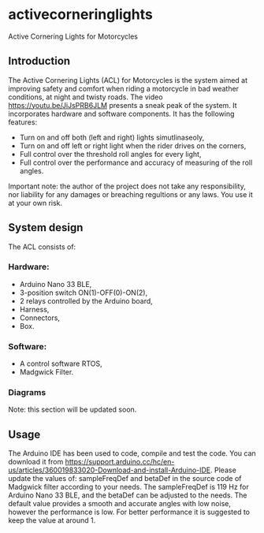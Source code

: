 # activecorneringlights
Active Cornering Lights for Motorcycles

## Introduction
The Active Cornering Lights (ACL) for Motorcycles is the system aimed at improving safety and comfort when riding a motorcycle in bad weather conditions, at night and twisty roads.
The video https://youtu.be/JiJsPRB6JLM presents a sneak peak of the system.
It incorporates hardware and software components. It has the following features:
* Turn on and off both (left and right) lights simutlinaseoly,
* Turn on and off left or right light when the rider drives on the corners,
* Full control over the threshold roll angles for every light,
* Full control over the performance and accuracy of measuring of the roll angles.

Important note: the author of the project does not take any responsibility, nor liability for any damages or breaching regultions or any laws. You use it at your own risk.

## System design
The ACL consists of:
### Hardware:
- Arduino Nano 33 BLE,
- 3-position switch ON(1)-OFF(0)-ON(2),
- 2 relays controlled by the Arduino board,
- Harness,
- Connectors,
- Box.
### Software:
- A control software RTOS,
- Madgwick Filter.
### Diagrams
Note: this section will be updated soon.
## Usage
The Arduino IDE has been used to code, compile and test the code. You can download it from https://support.arduino.cc/hc/en-us/articles/360019833020-Download-and-install-Arduino-IDE. Please update the values of: sampleFreqDef and betaDef in the source code of Madgwick filter according to your needs. The sampleFreqDef is 119 Hz for Arduino Nano 33 BLE, and the betaDef can be adjusted to the needs. The default value provides a smooth and accurate angles with low noise, however the performance is low. For better performance it is suggested to keep the value at around 1.
